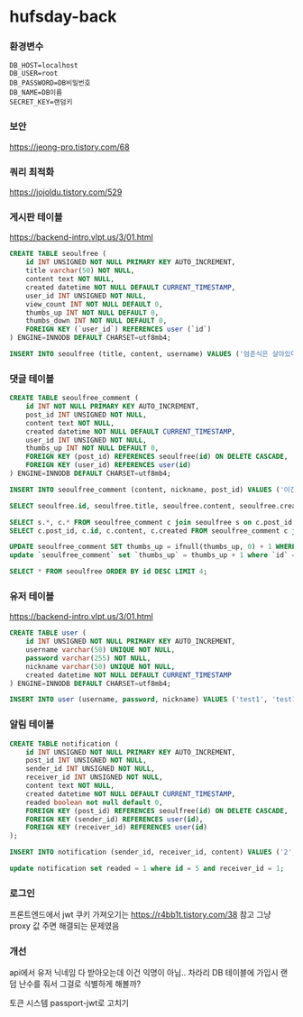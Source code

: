 # hufsday-back

### 환경변수

```
DB_HOST=localhost
DB_USER=root
DB_PASSWORD=DB비밀번호
DB_NAME=DB이름
SECRET_KEY=랜덤키
```

### 보안

https://jeong-pro.tistory.com/68

### 쿼리 최적화

https://jojoldu.tistory.com/529

### 게시판 테이블

https://backend-intro.vlpt.us/3/01.html

```sql
CREATE TABLE seoulfree (
    id INT UNSIGNED NOT NULL PRIMARY KEY AUTO_INCREMENT,
    title varchar(50) NOT NULL,
    content text NOT NULL,
    created datetime NOT NULL DEFAULT CURRENT_TIMESTAMP,
    user_id INT UNSIGNED NOT NULL,
    view_count INT NOT NULL DEFAULT 0,
    thumbs_up INT NOT NULL DEFAULT 0,
    thumbs_down INT NOT NULL DEFAULT 0,
    FOREIGN KEY (`user_id`) REFERENCES user (`id`)
) ENGINE=INNODB DEFAULT CHARSET=utf8mb4;
```

```sql
INSERT INTO seoulfree (title, content, username) VALUES ('엄준식은 살아있다', '네 그렇다고 합니다', 'test1');
```

### 댓글 테이블

```sql
CREATE TABLE seoulfree_comment (
    id INT NOT NULL PRIMARY KEY AUTO_INCREMENT,
    post_id INT UNSIGNED NOT NULL,
    content text NOT NULL,
    created datetime NOT NULL DEFAULT CURRENT_TIMESTAMP,
    user_id INT UNSIGNED NOT NULL,
    thumbs_up INT NOT NULL DEFAULT 0,
    FOREIGN KEY (post_id) REFERENCES seoulfree(id) ON DELETE CASCADE,
    FOREIGN KEY (user_id) REFERENCES user(id)
) ENGINE=INNODB DEFAULT CHARSET=utf8mb4;
```

```sql
INSERT INTO seoulfree_comment (content, nickname, post_id) VALUES ('이건 댓글입니당', 'test1', '36');
```

```sql
SELECT seoulfree.id, seoulfree.title, seoulfree.content, seoulfree.created, count(seoulfree_comment.post_id) as number_of_comments from seoulfree left join seoulfree_comment on (seoulfree.id = seoulfree_comment.post_id) where seoulfree.id = 1;
```

```sql
SELECT s.*, c.* FROM seoulfree_comment c join seoulfree s on c.post_id = s.id WHERE s.id = 36;
SELECT c.post_id, c.id, c.content, c.created FROM seoulfree_comment c join seoulfree s on c.post_id = s.id WHERE s.id = 36;
```

```sql
UPDATE seoulfree_comment SET thumbs_up = ifnull(thumbs_up, 0) + 1 WHERE id = 1;
update `seoulfree_comment` set `thumbs_up` = thumbs_up + 1 where `id` = '1';
```

```sql
SELECT * FROM seoulfree ORDER BY id DESC LIMIT 4;
```

### 유저 테이블

https://backend-intro.vlpt.us/3/01.html

```sql
CREATE TABLE user (
    id INT UNSIGNED NOT NULL PRIMARY KEY AUTO_INCREMENT,
    username varchar(50) UNIQUE NOT NULL,
    password varchar(255) NOT NULL,
    nickname varchar(50) UNIQUE NOT NULL,
    created datetime NOT NULL DEFAULT CURRENT_TIMESTAMP
) ENGINE=INNODB DEFAULT CHARSET=utf8mb4;
```

```sql
INSERT INTO user (username, password, nickname) VALUES ('test1', 'test1', 'test1');
```

### 알림 테이블

```sql
CREATE TABLE notification (
    id INT UNSIGNED NOT NULL PRIMARY KEY AUTO_INCREMENT,
    post_id INT UNSIGNED NOT NULL,
    sender_id INT UNSIGNED NOT NULL,
    receiver_id INT UNSIGNED NOT NULL,
    content text NOT NULL,
    created datetime NOT NULL DEFAULT CURRENT_TIMESTAMP,
    readed boolean not null default 0,
    FOREIGN KEY (post_id) REFERENCES seoulfree(id) ON DELETE CASCADE,
    FOREIGN KEY (sender_id) REFERENCES user(id),
    FOREIGN KEY (receiver_id) REFERENCES user(id)
);
```

```sql
INSERT INTO notification (sender_id, receiver_id, content) VALUES ('2', '1', 'hiiiii');
```

```sql
update notification set readed = 1 where id = 5 and receiver_id = 1;
```

### 로그인

프론트엔드에서 jwt 쿠키 가져오기는 https://r4bb1t.tistory.com/38 참고
그냥 proxy 값 주면 해결되는 문제였음

### 개선

api에서 유저 닉네임 다 받아오는데 이건 익명이 아님..
차라리 DB 테이블에 가입시 랜덤 난수를 줘서 그걸로 식별하게 해볼까?

토큰 시스템 passport-jwt로 고치기
